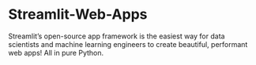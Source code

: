 # Streamlit-Web-Apps
Streamlit’s open-source app framework is the easiest way for data scientists and machine learning engineers to create beautiful, performant web apps!  All in pure Python. 
